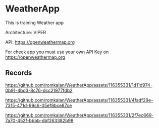 # WeatherApp
This is training Weather app 

Architecture: VIPER

API: https://openweathermap.org

For check app you must use your own API Key on https://openweathermap.org

## Records

https://github.com/romkalan/WeatherApp/assets/116355331/1d11d974-0b91-4bd3-8c76-dcc21977fdb2

https://github.com/romkalan/WeatherApp/assets/116355331/4fadf29e-7315-471d-99c6-05ef8bce87ce

https://github.com/romkalan/WeatherApp/assets/116355331/2f7ec669-7a70-452f-bbbb-dbf263382b98




